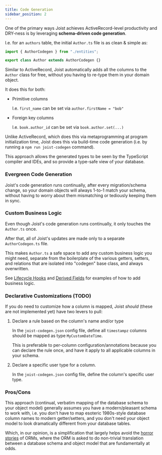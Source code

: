 ```yaml
---
title: Code Generation
sidebar_position: 2
---
```


One of the primary ways Joist achieves ActiveRecord-level productivity and DRY-ness is by leveraging **schema-driven code generation**.

I.e. for an `authors` table, the initial `Author.ts` file is as clean & simple as:

```typescript
import { AuthorCodegen } from "./entities";

export class Author extends AuthorCodegen {}
```

Similar to ActiveRecord, Joist automatically adds all the columns to the `Author` class for free, without you having to re-type them in your domain object.

It does this for both:

- Primitive columns

  I.e. `first_name` can be set via `author.firstName = "bob"`

- Foreign key columns

  I.e. `book.author_id` can be set via `book.author.set(...)`

Unlike ActiveRecord, which does this via metaprogramming at program initialization time, Joist does this via build-time code generation (i.e. by running a `npm run joist-codegen` command).

This approach allows the generated types to be seen by the TypeScript compiler and IDEs, and so provide a type-safe view of your database.

### Evergreen Code Generation

Joist's code generation runs continually, after every migration/schema change, so your domain objects will always 1-to-1 match your schema, without having to worry about them mismatching or tediously keeping them in sync.

### Custom Business Logic

Even though Joist's code generation runs continually, it only touches the `Author.ts` once.

After that, all of Joist's updates are made only to a separate `AuthorCodegen.ts` file.

This makes `Author.ts` a safe space to add any custom business logic you might need, separate from the boilerplate of the various getters, setters, and relations that are isolated into "codegen" base class, and always overwritten.

See [Lifecycle Hooks](../features/lifecycle-hooks) and [Derived Fields](../features/derived-fields) for examples of how to add business logic.

### Declarative Customizations (TODO)

If you do need to customize how a column is mapped, Joist _should_ (these are not implemented yet) have two levers to pull:

1. Declare a rule based on the column's name and/or type

   In the `joist-codegen.json` config file, define all `timestampz` columns should be mapped as type `MyCustomDateTime`.

   This is preferable to per-column configuration/annotations because you can declare the rule once, and have it apply to all applicable columns in your schema.

2. Declare a specific user type for a column.

   In the `joist-codegen.json` config file, define the column's specific user type.

### Pros/Cons

This approach (continual, verbatim mapping of the database schema to your object model) generally assumes you have a modern/pleasant schema to work with, i.e. you don't have to map esoteric 1980s-style database column names to modern getter/setters, and you don't need your object model to look dramatically different from your database tables.

Which, in our opinion, is a simplification that largely helps avoid the [horror stories](https://blog.codinghorror.com/object-relational-mapping-is-the-vietnam-of-computer-science/) of ORMs, where the ORM is asked to do non-trivial translation between a database schema and object model that are fundamentally at odds.
